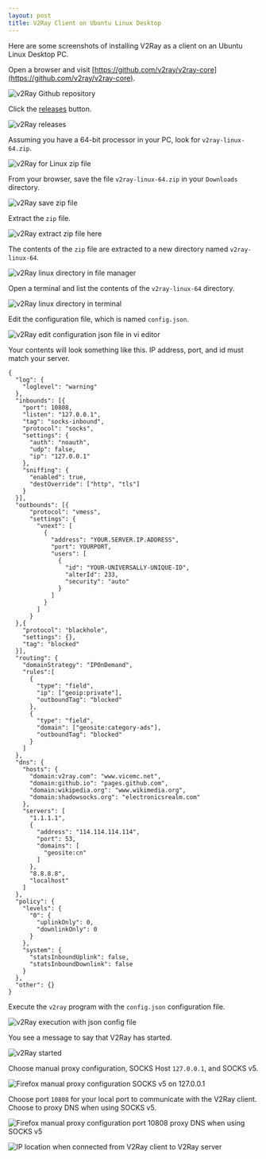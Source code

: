 ```yaml
---
layout: post
title: V2Ray Client on Ubuntu Linux Desktop
---
```


Here are some screenshots of installing V2Ray as a client on an Ubuntu Linux Desktop PC.

Open a browser and visit [https://github.com/v2ray/v2ray-core](https://github.com/v2ray/v2ray-core).

![v2Ray Github repository](/images/ss354.png)

Click the [releases](https://github.com/v2ray/v2ray-core/releases) button.

![v2Ray releases](/images/ss355.png)

Assuming you have a 64-bit processor in your PC, look for `v2ray-linux-64.zip`.

![v2Ray for Linux zip file](/images/ss356.png)

From your browser, save the file `v2ray-linux-64.zip` in your `Downloads` directory.

![v2Ray save zip file](/images/ss357.png)

Extract the `zip` file.

![v2Ray extract zip file here](/images/ss358.png)

The contents of the `zip` file are extracted to a new directory named `v2ray-linux-64`.

![v2Ray linux directory in file manager](/images/ss359.png)

Open a terminal and list the contents of the  `v2ray-linux-64` directory.

![v2Ray linux directory in terminal](/images/ss360.png)

Edit the configuration file, which is named `config.json`.

![v2Ray edit configuration json file in vi editor](/images/ss361.png)

Your contents will look something like this. IP address, port, and id must match your server.

```
{
  "log": {
    "loglevel": "warning"
  },
  "inbounds": [{
    "port": 10808,
    "listen": "127.0.0.1",
    "tag": "socks-inbound",
    "protocol": "socks",
    "settings": {
      "auth": "noauth",
      "udp": false,
      "ip": "127.0.0.1"
    },
    "sniffing": {
      "enabled": true,
      "destOverride": ["http", "tls"]
    }
  }],
  "outbounds": [{
      "protocol": "vmess",
      "settings": {
        "vnext": [
          {
            "address": "YOUR.SERVER.IP.ADDRESS",
            "port": YOURPORT,
            "users": [
              {
                "id": "YOUR-UNIVERSALLY-UNIQUE-ID",
                "alterId": 233,
                "security": "auto"
              }
            ]
          }
        ]
      }
  },{
    "protocol": "blackhole",
    "settings": {},
    "tag": "blocked"
  }],
  "routing": {
    "domainStrategy": "IPOnDemand",
    "rules":[
      {
        "type": "field",
        "ip": ["geoip:private"],
        "outboundTag": "blocked"
      },
      {
        "type": "field",
        "domain": ["geosite:category-ads"],
        "outboundTag": "blocked"
      }
    ]
  },
  "dns": {
    "hosts": {
      "domain:v2ray.com": "www.vicemc.net",
      "domain:github.io": "pages.github.com",
      "domain:wikipedia.org": "www.wikimedia.org",
      "domain:shadowsocks.org": "electronicsrealm.com"
    },
    "servers": [
      "1.1.1.1",
      {
        "address": "114.114.114.114",
        "port": 53,
        "domains": [
          "geosite:cn"
        ]
      },
      "8.8.8.8",
      "localhost"
    ]
  },
  "policy": {
    "levels": {
      "0": {
        "uplinkOnly": 0,
        "downlinkOnly": 0
      }
    },
    "system": {
      "statsInboundUplink": false,
      "statsInboundDownlink": false
    }
  },
  "other": {}
}
```

Execute the `v2ray` program with the `config.json` configuration file.

![v2Ray execution with json config file](/images/ss362.png)

You see a message to say that V2Ray has started.

![v2Ray started](/images/ss363.png)

Choose manual proxy configuration, SOCKS Host `127.0.0.1`, and SOCKS v5.

![Firefox manual proxy configuration SOCKS v5 on 127.0.0.1](/images/ss364.png)

Choose port `10808` for your local port to communicate with the V2Ray client. Choose to proxy DNS when using SOCKS v5.

![Firefox manual proxy configuration port 10808 proxy DNS when using SOCKS v5](/images/ss365.png)

![IP location when connected from V2Ray client to V2Ray server](/images/ss366.png)
